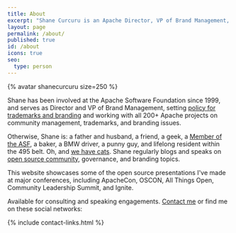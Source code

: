```yaml
---
title: About
excerpt: "Shane Curcuru is an Apache Director, VP of Brand Management, open source developer, and consultant on community and trademarks."
layout: page
permalink: /about/
published: true
id: /about
icons: true
seo:
  type: person
---
```


<div class="alignright">{% avatar shanecurcuru size=250 %}</div>

Shane has been involved at the Apache Software Foundation since 1999, and serves as Director and VP of Brand Management, setting [policy for trademarks and branding](http://www.apache.org/foundation/marks/resources) and working with all 200+ Apache projects on community management, trademarks, and branding issues.

Otherwise, Shane is: a father and husband, a friend, a geek, a [Member of the ASF](http://whyilovetheasf.com/), a baker, a BMW driver, a punny guy, and lifelong resident within the 495 belt. Oh, and [we have cats](https://www.instagram.com/shanecurcuru/).  Shane regularly blogs and speaks on [open source community](http://communityovercode.com/), governance, and branding topics.

This website showcases some of the open source presentations I've made at major conferences, including ApacheCon, OSCON, All Things Open, Community Leadership Summit, and Ignite.

Available for consulting and speaking engagements.  [Contact me](/contact) or find me on these social networks:

{% include contact-links.html %}